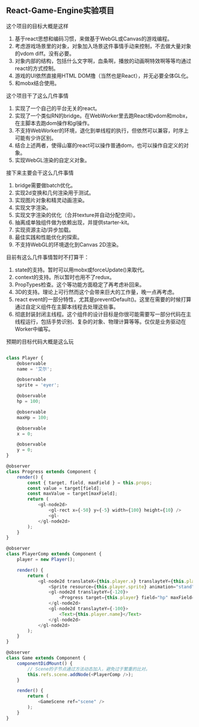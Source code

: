 ## React-Game-Engine实验项目

这个项目的目标大概是这样

1. 基于react思想和编码习惯，来做基于WebGL或Canvas的游戏编程。
2. 考虑游戏场景里的对象，对象加入场景这件事情手动来控制，不去做大量对象的vdom diff。没有必要。
3. 对象内部的结构，包括什么文字啊，血条啊，播放的动画啊特效啊等等均通过react的方式控制。
4. 游戏的UI依然直接用HTML DOM撸（当然也是React），并无必要全体GL化。
5. 和mobx结合使用。

这个项目干了这么几件事情

1. 实现了一个自己的平台无关的react。
2. 实现了一个类似RN的bridge。在WebWorker里去跑React和vdom和mobx，在主脚本去跑dom操作和gl操作。
3. 不支持WebWorker的环境，退化到单线程的执行，但依然可以兼容，时序上可能有少许区别。
3. 结合上述两者，使得山寨的react可以操作普通dom，也可以操作自定义的对象。
4. 实现WebGL渲染的自定义对象。

接下来主要会干这么几件事情
1. bridge需要做batch优化。
2. 实现2d变换和几何渲染用于测试。
3. 实现图片对象和精灵动画渲染。
4. 实现文字渲染。
5. 实现文字渲染的优化（合并texture并自动分配空间）。
6. 抽离成单独组件做为依赖出现，并提供starter-kit。
7. 实现资源主动/异步加载。
8. 最佳实践和性能优化的探索。
9. 不支持WebGL的环境退化到Canvas 2D渲染。

目前有这么几件事情暂时不打算干：

1. state的支持。暂时可以用mobx或forceUpdate()来取代。
2. context的支持。所以暂时也用不了redux。
3. PropTypes检查。这个等功能方面稳定了再考虑补回来。
4. 3D的支持。理论上可行然而这个会带来巨大的工作量，晚一点再考虑。
5. react event的一部分特性，尤其是preventDefault()。这里在需要的时候打算通过自定义组件在主脚本线程去处理这些事。
6. 彻底封装封闭主线程。这个组件的设计目标是你很可能需要写一部分代码在主线程运行，包括手势识别、复杂的对象、物理计算等等。仅仅是业务驱动在Worker中编写。

预期的目标代码大概是这么玩

```javascript

class Player {
    @observable
    name = '艾尔';

    @observable
    sprite = 'eyer';

    @observable
    hp = 100;

    @observable
    maxHp = 100;

    @observable
    x = 0;

    @observable
    y = 0;
}

@observer
class Progress extends Component {
    render() {
        const { target, field, maxField } = this.props;
        const value = target[field];
        const maxValue = target[maxField];
        return (
            <gl-node2d>
                <gl-rect x={-50} y={-5} width={100} height={10} />
                <gl-
            </gl-node2d>
        );
    }
}

@observer
class PlayerComp extends Component {
    player = new Player();

    render() {
        return (
            <gl-node2d translateX={this.player.x} translayteY={this.player.y}>
                <Sprite resource={this.player.sprite} animation="stand"/>
                <gl-node2d translayteY={-120}>
                    <Progress target={this.player} field="hp" maxField="maxHp" />
                </gl-node2d>
                <gl-node2d translayteY={-100}>
                    <Text>{this.player.name}</Text>
                </gl-node2d>
            </gl-node2d>
        );
    }
}

@observer
class Game extends Component {
    componentDidMount() {
        // Scene的子节点通过方法动态加入，避免过于繁重的比对。
        this.refs.scene.addNode(<PlayerComp />);
    }

    render() {
        return (
            <GameScene ref="scene" />
        );
    }
}
```
